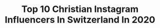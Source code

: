 ---
title: Top 10 Christian Instagram Influencers In Switzerland In 2020
description: >-
  Find top christian Instagram influencers in Switzerland in 2020. Most popular hashtags: #love #schweiz #zurich #travel.
platform: Instagram
hits: 43
text_top: Analyze the most popular Instagram influencers on inBeat.
text_bottom: inBeat has 43 Instagram influencers like this in Switzerland for you to collaborate.
profiles:
  - username: "christian_huembs"
    fullname: >-
      Christian Hümbs
    bio: >-
      #patisserie
    location: "Switzerland"
    followers: 60929
    engagement: 547
    commentsToLikes: 0.072558
    id: ck136ihxr6nai0i19jcaj5ugm
    verified: true
    hashtags: "#foodporn, #kreativ, #love, #thankful"
  - username: "catholicnewsagency"
    fullname: >-
      Catholic News Agency
    bio: >-
      Swiss guards and Pope pics, Bless the Lord. 🙏🏽 #PopeFrancis #Vatican #Catholicism
    location: "Switzerland"
    followers: 354695
    engagement: 286
    commentsToLikes: 0.014353
    id: ck6tmhi7l7uwk0j71seqdpv6o
    verified: true
    hashtags: "#italia, #urbietorbi, #100thanniversary, #christian"
  - username: "ballettzuerich"
    fullname: >-
      Ballett Zürich
    bio: >-
      Official Instagram account of #ballettzuerich • See you soon! • Join us for free online streaming: opernhaus.ch/streaming!
    location: "Switzerland"
    followers: 25769
    engagement: 219
    commentsToLikes: 0.024982
    id: ck5ck2x9cw0sk0i11h4tty4gw
    verified: false
    hashtags: "#ballettzuerich, #streaming, #online, #giuseppeverdi"
  - username: "svenepiney"
    fullname: >-
      Sven Epiney
    bio: >-
      Swiss TV-Radio-Host SRF EVENTMODERATOR Booking: mail@svenepiney.ch Infos: www.svenepiney.ch Facebook: @svenepiney #svenepiney #svenepineykuchen
    location: "Switzerland"
    followers: 18087
    engagement: 587
    commentsToLikes: 0.024580
    id: ck6trm9lqzsyh0j71s36ia5g0
    verified: true
    hashtags: "#bern, #boot, #man, #weekend"
  - username: "kathrin_glauninger"
    fullname: >-
      Kathrin Glauninger
    bio: >-
      𝐟𝐨𝐮𝐧𝐝𝐞𝐫 @picbe_ & @bodyform_8wp 𝐊𝐨𝐬𝐭𝐞𝐧𝐥𝐨𝐬𝐞𝐫 𝟒- 𝐭𝐞𝐢𝐥𝐢𝐠𝐞𝐫 𝐨𝐧𝐥𝐢𝐧𝐞 𝐊𝐮𝐫𝐬 📲 👇🏼
    location: "Switzerland"
    followers: 26954
    engagement: 481
    commentsToLikes: 0.109749
    id: ck6u4ahfg2mpq0j71upt9eenz
    verified: false
    hashtags: "#dreambig, #thepicbesbestoutfit2020, #picbe, #mamablogger"
  - username: "mk7r_couple"
    fullname: >-
      Jessi & Tobi
    bio: >-
      👫🚘👫 Jessica, 23, Zurich,🇨🇭 ➡️ @misanthrop_ MK7 R360S Deep Black Tobias, 29, Zurich,🇩🇪 MK7 R Oryx White/Matte Brown Metallic @integrated_engineering
    location: "Switzerland"
    followers: 11629
    engagement: 838
    commentsToLikes: 0.190409
    id: ck8t8o7mul3zo0j78vso071yx
    verified: false
    hashtags: "#golf7, #itswhitenoise, #vehicle, #7r"
  - username: "_fichtre"
    fullname: >-
      FICHTRE !
    bio: >-
      Mathias Forbach Visual artist, Illustrator & teacher based in Switzerland #fichtre 👇🏽
    location: "Switzerland"
    followers: 6298
    engagement: 705
    commentsToLikes: 0.075336
    id: ck5qdm4syw9420i117jyegptx
    verified: false
    hashtags: "#creatives, #picame, #artjournal, #dessin"
  - username: "romanosalis"
    fullname: >-
      Romano Salis
    bio: >-
      Stills and motion •🇨🇭Mountainguide • Ʌrc‘teryx
    location: "Switzerland"
    followers: 9962
    engagement: 1043
    commentsToLikes: 0.015198
    id: ck6tuhbqmgcda0j71zpwt3qw6
    verified: false
    hashtags: "#home, #switzerland, #bregaglia, #sunrise"
  - username: "margaretdallospedale"
    fullname: >-
      Margaret Dallospedale (Maggie)
    bio: >-
      Since 2010📍🇮🇹 Born in 🇺🇸 with roots 🇮🇹🇻🇪 Economist Beauty lover Travel agent #heartsplaces Shein:Q4margaret/D2dallospedaleIT collabs@indiansavage.com
    location: "Switzerland"
    followers: 205291
    engagement: 141
    commentsToLikes: 0.055148
    id: ckap8hez0obc50i786kmn905x
    verified: false
    hashtags: "#instagood, #fashion, #schweiz, #heartsplaces"
  - username: "nico.mueller51"
    fullname: >-
      Nico Mueller
    bio: >-
      🇨🇭 AUDI factory driver, DTM with ABT Sportsline 🔥 🥈 overall DTM ‘19 🏆 24h Nürburgring Winner Formula E with Geox Dragon ⚡️ LOVING LIFE ❤️🙌🏻
    location: "Switzerland"
    followers: 45457
    engagement: 396
    commentsToLikes: 0.007057
    id: ck0uefpf4l8wm0i197lqyrnte
    verified: true
    hashtags: "#audisport, #granturismo, #nm51, #playstation"
---
